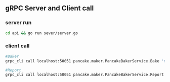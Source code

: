 ## gRPC Server and Client call

### server run
```bash
cd api && go run sever/server.go
```

### client call
```bash
#Baker
grpc_cli call localhost:50051 pancake.maker.PancakeBakerService.Bake 'menu: 1'
```

```bash
#Report
grpc_cli call localhost:50051 pancake.maker.PancakeBakerService.Report ''
```